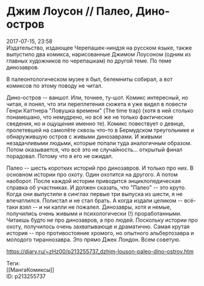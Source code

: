 Джим Лоусон // Палео, Дино-остров
==================================

   
 2017-07-15, 23:58   
  Издательство, издающее Черепашек-ниндзя на русском языке, также выпустило два комикса, нарисованные Джимом Лоусоном (одним из главных художников по черепашкам) по другой теме. По теме динозавров.   
   
 В палеонтологическом музее я был, белемниты собирал, а вот комиксов по этому поводу не читал.   
   
 Дино-остров -- ваншот. Или, точнее, ту-шот. Комикс интересный, но читая, я понял, что эти переплетения сюжета я уже видел в повести Генри Каттнера "Ловушка времени" (The time trap) (хотя в ней столько понамешано, что немудрено, но всё же не только фактические сведения, но и  *ощущения*  именно те). Комикс повествует о девице, пролетевшей на самолёте сквозь что-то в Бермудском треугольнике и обнаружившую остров с живыми динозаврами. И живыми незадачливыми людьми, которые попали туда аналогичным образом. Потом оказывается, что всё это не случайность... открытый финал порадовал. Потому что я его не ожидал.   
   
 Палео -- шесть коротких историй про динозавров. И только про них. В основном истории про охоту. Один охотится на другого. А потом наоборот. После каждой истории приводится энциклопедическая справка об участниках. И должен сказать, что "Палео" -- это круто. Когда они выпустили в синглах первые три выпуска из шести, я не впечатлился. Полистал и не стал брать. А когда издали целиком -- всё-таки взял -- и ни капли не пожалел. Динозавры, хотя и немые, получились очень живыми и психологически (!) проработанными. Читаешь будто не про динозавров, а про людей. Поскольку истории про охоту, получилось очень захватывающе и драматично. Самая крутая история -- про противостояние хромого, но опытного альбертозавра и молодого тираннозавра. Это прямо Джек Лондон. Всем советую.   
    
 <https://diary.ru/~zHz00/p213255737_dzhim-louson-paleo-dino-ostrov.htm>   
   
 Теги:   
 [[МангаКомиксы]]   
 ID: p213255737